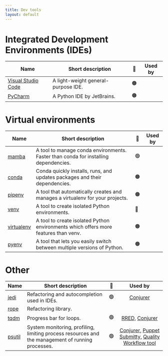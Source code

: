 ```yaml
---
title: Dev tools
layout: default
---
```


# Integrated Development Environments (IDEs)

| Name                                                     | Short description                   | 🚦  | Used by |
| -------------------------------------------------------- | ----------------------------------- | --- | :-----: |
| [Visual Studio Code](https://code.visualstudio.com/docs) | A light-weight general-purpose IDE. | 🟠  |         |
| [PyCharm](https://www.jetbrains.com/pycharm/)            | A Python IDE by JetBrains.          | 🟠  |         |

# Virtual environments

| Name                                                                  | Short description                                                                   | 🚦  | Used by |
| --------------------------------------------------------------------- | ----------------------------------------------------------------------------------- | --- | :-----: |
| [mamba](https://mamba.readthedocs.io/en/latest/user_guide/mamba.html) | A tool to manage conda environments. Faster than conda for installing dependencies. | 🟢  |         |
| [conda](https://conda.io/projects/conda/en/latest/)                   | Conda quickly installs, runs, and updates packages and their dependencies.          | 🟠  |         |
| [pipenv](https://pipenv.pypa.io/en/latest/)                           | A tool that automatically creates and manages a virtualenv for your projects.       | 🟠  |         |
| [venv](https://docs.python.org/3/library/venv.html)                   | A tool to create isolated Python environments.                                      | 🔴  |         |
| [virtualenv](https://virtualenv.pypa.io/en/latest/)                   | A tool to create isolated Python environments which offers more features than venv. | 🟠  |         |
| [pyenv](https://github.com/pyenv/pyenv)                               | A tool that lets you easily switch between multiple versions of Python.             | 🟠  |         |

# Other

| Name                                                        | Short description                                                                                 | 🚦  |                                                                                        Used by                                                                                        |
| ----------------------------------------------------------- | ------------------------------------------------------------------------------------------------- | --- | :-----------------------------------------------------------------------------------------------------------------------------------------------------------------------------------: |
| [jedi](https://jedi.readthedocs.io/en/latest/)              | Refactoring and autocompletion used in IDEs.                                                      | 🟢  |                                                            [Conjurer](https://github.com/UCL-ARC/Conjurer/tree/main/MLDE)                                                             |
| [rope](https://rope.readthedocs.io/en/latest/overview.html) | Refactoring library.                                                                              |     |                                                                                                                                                                                       |
| [tqdm](https://pypi.org/project/tqdm/2.2.3/)                | Progress bar for loops.                                                                           | 🟢  |                                    [RRED,](https://github.com/UCL-ARC/rred-reports) [Conjurer](https://github.com/UCL-ARC/Conjurer/tree/main/MLDE)                                    |
| [psutil](https://psutil.readthedocs.io/en/latest/)          | System monitoring, profiling, limiting process resources and the management of running processes. | 🟢  | [Conjurer,](https://github.com/UCL-ARC/Conjurer/tree/main/MLDE) [Puppet Submitty,](https://github.com/UCL-ARC/puppet-submitty) [Quality Workflow tool](https://github.com/UCL-ARC/qw) |
